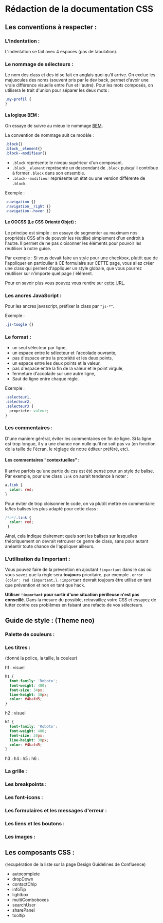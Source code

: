 # Rédaction de la documentation CSS

## Les conventions à respecter :

### L'indentation :
L'indentation se fait avec 4 espaces (pas de tabulation).

### Le nommage de sélecteurs :
Le nom des class et des id se fait en anglais quoi qu'il arrive.
On exclue les majuscules des noms (souvent pris par le dev back, permet d'avoir une vraie différence visuelle entre l'un et l'autre).
Pour les mots composés, on utilisera le trait d'union pour séparer les deux mots :
```css
.my-profil {
}
```

#### La logique BEM :
On essaye de suivre au mieux le nommage [BEM](http://getbem.com/introduction/).

La convention de nommage suit ce modèle :

```css
.block{}
.block__element{}
.block--modifieur{}
```

- `.block` représente le niveau supérieur d'un composant.
- `.block__element` représente un descendant de `.block` puisqu'il contribue à former `.block` dans son ensemble.
- `.block--modifieur` représente un état ou une version différente de `.block`.

Exemple :
```css
.navigation {}
.navigation__right {}
.navigation--hover {}
```

#### Le OOCSS (Le CSS Orienté Objet) :
Le principe est simple : on essaye de segmenter au maximum nos propriétés CSS afin de pouvoir les réutilisé simplement d'un endroit à l'autre. Il permet de ne pas cloisonner les éléments pour pouvoir les réutiliser à notre guise.

Par exemple : Si vous devait faire un style pour une checkbox, plutôt que de l'appliquer en particulier à CE formulaire sur CETTE page, vous allez créer une class qui permet d'appliquer un style globale, que vous pourrez réutiliser sur n'importe quel page / élément. 

Pour en savoir plus vous pouvez vous rendre sur [cette URL](https://www.design-fluide.com/21-09-2011/le-css-oriente-objet-explique-avec-monsieur-patate/).

### Les ancres JavaScript :
Pour les ancres javascript, préfixer la class par `"js-*"`.

Exemple :
```css
.js-toogle {}
```

### Le format :
- un seul sélecteur par ligne,
- un espace entre le sélecteur et l'accolade ouvrante,
- pas d'espace entre la propriété et les deux points,
- un espace entre les deux points et la valeur,
- pas d'espace entre la fin de la valeur et le point virgule,
- fermeture d'accolade sur une autre ligne,
- Saut de ligne entre chaque règle.

Exemple :
```css
.selecteur1,
.selecteur2,
.selecteur3 {
  propriete: valeur;
}
```

### Les commentaires : 
D'une manière géréral, éviter les commentaires en fin de ligne. Si la ligne est trop longue, il y a une chance non nulle qu'il ne soit pas vu (en fonction de la taille de l'écran, le réglage de notre éditeur préféré, etc).

#### Les commentaires "contextuelles" :
Il arrive parfois qu'une partie du css est été pensé pour un style de balise. Par exemple, pour une class `link` on aurait tendance à noter :
```css
a.link {
  color: red;
}
```
Pour éviter de trop cloisonner le code, on va plutôt mettre en commentaire la/les balises les plus adapté pour cette class :
```css
/*a*/.link {
  color: red;
 }
 ```
 
 Ainsi, cela indique clairement quels sont les balises sur lesquelles théoriquement on devrait retrouver ce genre de class, sans pour autant anéantir toute chance de l'appliquer ailleurs.
 

### L'utilisation du !important :

Vous pouvez faire de la prévention en ajoutant `!important` dans le cas où vous savez que la règle sera **toujours** prioritaire, par exemple `.error {color: red !important;}`. `!important` devrait toujours être utilisé en tant que prévention et non en tant que hack.

**Utiliser `!important` pour sortir d'une situation périlleuse n'est pas conseillé**. Dans la mesure du possible, retravaillez votre CSS et essayez de lutter contre ces problèmes en faisant une refacto de vos sélecteurs.

## Guide de style : (Theme neo)

### Palette de couleurs :

### Les titres :
(donné la police, la taille, la couleur)

h1 : visuel
```css
h1 {
  font-family: 'Roboto';
  font-weight: 400; 
  font-size: 34px;
  line-height: 30px;
  color: #4bafd5;
}
```
h2 : visuel
```css
h2 {
  font-family: 'Roboto';
  font-weight: 400;
  font-size: 20px;
  line-height: 30px;
  color: #4bafd5;
}
```
h3 : 
h4 :
h5 :
h6 :

### La grille :

### Les breakpoints :

### Les font-icons :

### Les formulaires et les messages d'erreur :

### Les liens et les boutons :

### Les images :

## Les composants CSS :
(recupération de la liste sur la page Design Guidelines de Confluence)
- autocomplete
- dropDown
- contactChip
- infoTip
- lightbox
- multiComboboxes
- searchUser
- sharePanel
- tooltip

